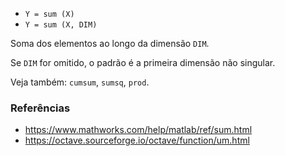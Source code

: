 * `Y = sum (X)`
* `Y = sum (X, DIM)`

Soma dos elementos ao longo da dimensão `DIM`.

Se `DIM` for omitido, o padrão é a primeira dimensão não singular.

Veja também: `cumsum`, `sumsq`, `prod`.

### Referências

* https://www.mathworks.com/help/matlab/ref/sum.html
* https://octave.sourceforge.io/octave/function/um.html
